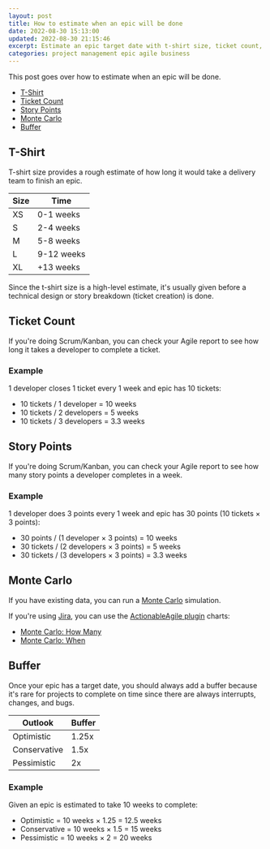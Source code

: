 ```yaml
---
layout: post
title: How to estimate when an epic will be done
date: 2022-08-30 15:13:00
updated: 2022-08-30 21:15:46
excerpt: Estimate an epic target date with t-shirt size, ticket count, story points, and Monte Carlo.
categories: project management epic agile business
---
```


This post goes over how to estimate when an epic will be done.

- [T-Shirt](#t-shirt)
- [Ticket Count](#ticket-count)
- [Story Points](#story-points)
- [Monte Carlo](#monte-carlo)
- [Buffer](#buffer)

## T-Shirt

T-shirt size provides a rough estimate of how long it would take a delivery team to finish an epic.

| Size | Time       |
| ---- | ---------- |
| XS   | 0-1 weeks  |
| S    | 2-4 weeks  |
| M    | 5-8 weeks  |
| L    | 9-12 weeks |
| XL   | +13 weeks  |

Since the t-shirt size is a high-level estimate, it's usually given before a technical design or story breakdown (ticket creation) is done.

## Ticket Count

If you're doing Scrum/Kanban, you can check your Agile report to see how long it takes a developer to complete a ticket.

### Example

1 developer closes 1 ticket every 1 week and epic has 10 tickets:

- 10 tickets / 1 developer = 10 weeks
- 10 tickets / 2 developers = 5 weeks
- 10 tickets / 3 developers = 3.3 weeks

## Story Points

If you're doing Scrum/Kanban, you can check your Agile report to see how many story points a developer completes in a week.

### Example

1 developer does 3 points every 1 week and epic has 30 points (10 tickets × 3 points):

- 30 points / (1 developer × 3 points) = 10 weeks
- 30 tickets / (2 developers × 3 points) = 5 weeks
- 30 tickets / (3 developers × 3 points) = 3.3 weeks

## Monte Carlo

If you have existing data, you can run a [Monte Carlo](https://wikipedia.org/wiki/Monte_Carlo_method) simulation.

If you're using [Jira](https://www.atlassian.com/software/jira), you can use the [ActionableAgile plugin](https://marketplace.atlassian.com/apps/1216661/actionableagile-kanban-agile-flow-metrics-for-jira) charts:

- [Monte Carlo: How Many](https://support.55degrees.se/space/ActionableAgile/386138145/Monte+Carlo%3A+How+Many)
- [Monte Carlo: When](https://support.55degrees.se/space/ActionableAgile/386072616/Monte+Carlo%3A+When)

## Buffer

Once your epic has a target date, you should always add a buffer because it's rare for projects to complete on time since there are always interrupts, changes, and bugs.

| Outlook      | Buffer |
| ------------ | ------ |
| Optimistic   | 1.25x  |
| Conservative | 1.5x   |
| Pessimistic  | 2x     |

### Example

Given an epic is estimated to take 10 weeks to complete:

- Optimistic = 10 weeks × 1.25 = 12.5 weeks
- Conservative = 10 weeks × 1.5 = 15 weeks
- Pessimistic = 10 weeks × 2 = 20 weeks
